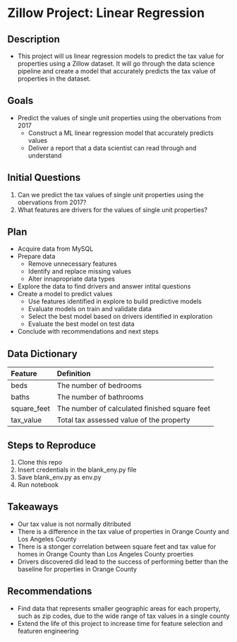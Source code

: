 # Zillow Project: Linear Regression

## Description
- This project will us linear regression models to predict the tax value for properties using a Zillow dataset. It will go through the data science pipeline and create a model that accurately predicts the tax value of properties in the dataset.

## Goals
- Predict the values of single unit properties using the obervations from 2017
  - Construct a ML linear regression model that accurately predicts values
  - Deliver a report that a data scientist can read through and understand 

## Initial Questions
1. Can we predict the tax values of single unit properties using the obervations from 2017?
2. What features are drivers for the values of single unit properties?

## Plan
- Acquire data from MySQL
- Prepare data
  - Remove unnecessary features
  - Identify and replace missing values
  - Alter innapropriate data types
- Explore the data to find drivers and answer intital questions
- Create a model to predict values
  - Use features identified in explore to build predictive models
  - Evaluate models on train and validate data
  - Select the best model based on drivers identified in exploration
  - Evaluate the best model on test data
- Conclude with recommendations and next steps

## Data Dictionary
| Feature | Definition | 
|:--------|:-----------|
| beds | The number of bedrooms |
| baths | The number of bathrooms |
| square_feet | The number of calculated finished square feet |
| tax_value | Total tax assessed value of the property |

## Steps to Reproduce
1. Clone this repo
2. Insert credentials in the blank_eny.py file
3. Save blank_env.py as env.py
4. Run notebook

## Takeaways
- Our tax value is not normally ditributed
- There is a difference in the tax value of properties in Orange County and Los Angeles County
- There is a stonger correlation between square feet and tax value for homes in Orange County than Los Angeles County proerties
- Drivers discovered did lead to the success of performing better than the baseline for properties in Orange County

## Recommendations
- Find data that represents smaller geographic areas for each property, such as zip codes, due to the wide range of tax values in a single county
- Extend the life of this project to increase time for feature selection and featuren engineering
